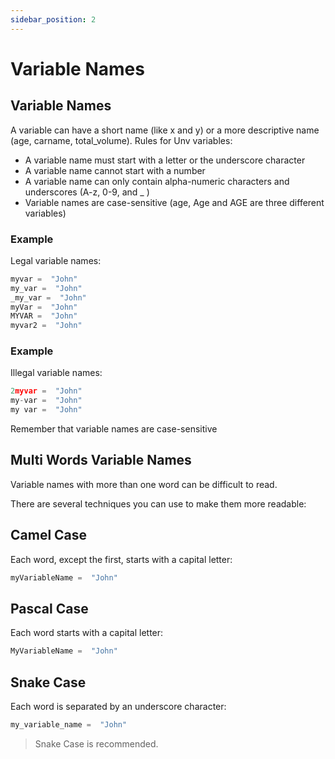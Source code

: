 ```yaml
---
sidebar_position: 2
---
```

# Variable Names

## Variable Names

A variable can have a short name (like x and y) or a more descriptive name (age, carname, total_volume). Rules for Unv variables:

-   A variable name must start with a letter or the underscore character
-   A variable name cannot start with a number
-   A variable name can only contain alpha-numeric characters and underscores (A-z, 0-9, and _ )
-   Variable names are case-sensitive (age, Age and AGE are three different variables)

### Example

Legal variable names:
```py
myvar =  "John"  
my_var =  "John"  
_my_var =  "John"  
myVar =  "John"  
MYVAR =  "John"  
myvar2 =  "John"
```

### Example

Illegal variable names:
```py
2myvar =  "John"  
my-var =  "John"  
my var =  "John"
```

Remember that variable names are case-sensitive

## Multi Words Variable Names

Variable names with more than one word can be difficult to read.

There are several techniques you can use to make them more readable:

## Camel Case

Each word, except the first, starts with a capital letter:
```py
myVariableName =  "John"
```

## Pascal Case

Each word starts with a capital letter:
```py
MyVariableName =  "John"
```

## Snake Case

Each word is separated by an underscore character:
```py
my_variable_name =  "John"
```

> Snake Case is recommended.

